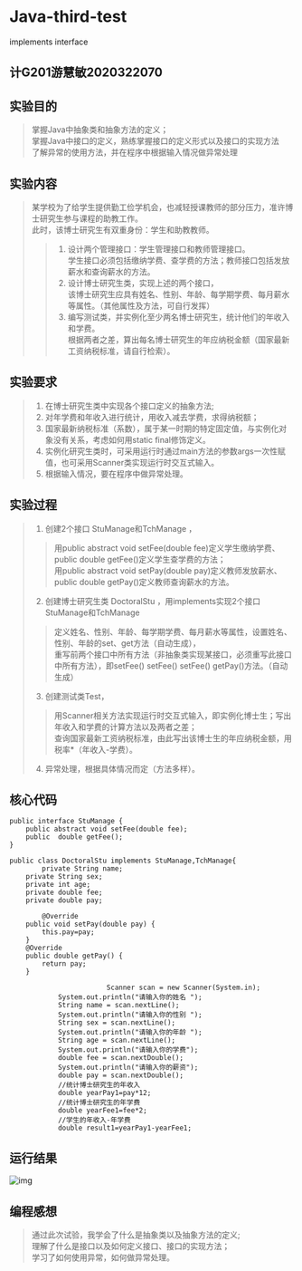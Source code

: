 # Java-third-test
implements interface
## 计G201游慧敏2020322070 
## 实验目的
> 掌握Java中抽象类和抽象方法的定义； <br>
> 掌握Java中接口的定义，熟练掌握接口的定义形式以及接口的实现方法<br>
> 了解异常的使用方法，并在程序中根据输入情况做异常处理<br>
## 实验内容
>某学校为了给学生提供勤工俭学机会，也减轻授课教师的部分压力，准许博士研究生参与课程的助教工作。<br>
>  此时，该博士研究生有双重身份：学生和助教教师。<br>
>> 1. 设计两个管理接口：学生管理接口和教师管理接口。<br>
>  学生接口必须包括缴纳学费、查学费的方法；教师接口包括发放薪水和查询薪水的方法。<br>
>> 2. 设计博士研究生类，实现上述的两个接口，<br>
>  该博士研究生应具有姓名、性别、年龄、每学期学费、每月薪水等属性。（其他属性及方法，可自行发挥）<br>
>> 3. 编写测试类，并实例化至少两名博士研究生，统计他们的年收入和学费。<br>
>  根据两者之差，算出每名博士研究生的年应纳税金额（国家最新工资纳税标准，请自行检索）。<br>
## 实验要求
>1. 在博士研究生类中实现各个接口定义的抽象方法;
>2. 对年学费和年收入进行统计，用收入减去学费，求得纳税额；
>3. 国家最新纳税标准（系数），属于某一时期的特定固定值，与实例化对象没有关系，考虑如何用static  final修饰定义。
>4. 实例化研究生类时，可采用运行时通过main方法的参数args一次性赋值，也可采用Scanner类实现运行时交互式输入。
>5. 根据输入情况，要在程序中做异常处理。
## 实验过程
>1. 创建2个接口 StuManage和TchManage ，
>>  用public abstract void setFee(double fee)定义学生缴纳学费、public  double getFee()定义学生查学费的方法；<br>
>>  用public abstract void setPay(double pay)定义教师发放薪水、public double getPay()定义教师查询薪水的方法。<br>
>2. 创建博士研究生类 DoctoralStu ，用implements实现2个接口 StuManage和TchManage 
>>  定义姓名、性别、年龄、每学期学费、每月薪水等属性，设置姓名、性别、年龄的set、get方法（自动生成），<br>
>>  重写前两个接口中所有方法（非抽象类实现某接口，必须重写此接口中所有方法），即setFee() setFee() setFee() getPay()方法。（自动生成）<br>
>3. 创建测试类Test，
>>  用Scanner相关方法实现运行时交互式输入，即实例化博士生；写出年收入和学费的计算方法以及两者之差；<br>
>>  查询国家最新工资纳税标准，由此写出该博士生的年应纳税金额，用税率*（年收入-学费）。<br>
>4. 异常处理，根据具体情况而定（方法多样）。
## 核心代码
```
public interface StuManage {
	public abstract void setFee(double fee);	 
	public  double getFee();	 
}
```
```
public class DoctoralStu implements StuManage,TchManage{
        private String name;
	private String sex;
	private int age;
	private double fee;
	private double pay;
```
```
        @Override
	public void setPay(double pay) {
		this.pay=pay;		
	}
	@Override
	public double getPay() {		
		return pay;
	}
```
```
                        Scanner scan = new Scanner(System.in);
			System.out.println("请输入你的姓名 ");
			String name = scan.nextLine();
			System.out.println("请输入你的性别 ");
			String sex = scan.nextLine();
			System.out.println("请输入你的年龄 ");
			String age = scan.nextLine();
			System.out.println("请输入你的学费");
			double fee = scan.nextDouble();
			System.out.println("请输入你的薪资");
			double pay = scan.nextDouble();
			//统计博士研究生的年收入
			double yearPay1=pay*12;		
			//统计博士研究生的年学费
			double yearFee1=fee*2;
			//学生的年收入-年学费
			double result1=yearPay1-yearFee1;
```
## 运行结果
![img](https://p.qlogo.cn/qqmail_head/5cXMEH7OTmzhqvibzsJgjic2XWRfoh1ofqHPSUaE6xbDicxsFQJdic7qdKZuFn99tGtI/0)
## 编程感想
> 通过此次试验，我学会了什么是抽象类以及抽象方法的定义;<br>
> 理解了什么是接口以及如何定义接口、接口的实现方法；<br>
> 学习了如何使用异常，如何做异常处理。

